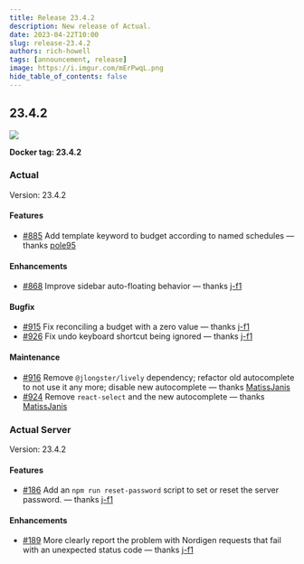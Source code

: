 ```yaml
---
title: Release 23.4.2
description: New release of Actual.
date: 2023-04-22T10:00
slug: release-23.4.2
authors: rich-howell
tags: [announcement, release]
image: https://i.imgur.com/mErPwqL.png
hide_table_of_contents: false
---
```


## 23.4.2

![](../img/blog/23.4.2.png)

**Docker tag: 23.4.2**

### Actual

Version: 23.4.2

#### Features

- [#885](https://github.com/actualbudget/actual/pull/885) Add template keyword to budget according to named schedules — thanks [pole95]

#### Enhancements

- [#868](https://github.com/actualbudget/actual/pull/868) Improve sidebar auto-floating behavior — thanks [j-f1]

#### Bugfix

- [#915](https://github.com/actualbudget/actual/pull/915) Fix reconciling a budget with a zero value — thanks [j-f1]
- [#926](https://github.com/actualbudget/actual/pull/926) Fix undo keyboard shortcut being ignored — thanks [j-f1]

#### Maintenance

- [#916](https://github.com/actualbudget/actual/pull/916) Remove `@jlongster/lively` dependency; refactor old autocomplete to not use it any more; disable new autocomplete — thanks [MatissJanis]
- [#924](https://github.com/actualbudget/actual/pull/924) Remove `react-select` and the new autocomplete — thanks [MatissJanis]

### Actual Server

Version: 23.4.2

#### Features

- [#186](https://github.com/actualbudget/actual-server/pull/186) Add an `npm run reset-password` script to set or reset the server password. — thanks [j-f1]

#### Enhancements

- [#189](https://github.com/actualbudget/actual-server/pull/189) More clearly report the problem with Nordigen requests that fail with an unexpected status code — thanks [j-f1]

[7brend7]: https://github.com/7brend7
[aaroneiche]: https://github.com/aaroneiche
[aharbis]: https://github.com/aharbis
[ajtrichards]: https://github.com/ajtrichards
[albertogasparin]: https://github.com/albertogasparin
[andremralves]: https://github.com/andremralves
[bdoherty]: https://github.com/bdoherty
[biohzrddd]: https://github.com/biohzrddd
[brtwrst]: https://github.com/brtwrst
[carkom]: https://github.com/carkom
[chylex]: https://github.com/chylex
[ciwchris]: https://github.com/ciwchris
[coliff]: https://github.com/coliff
[eberureon]: https://github.com/eberureon
[ejmurra]: https://github.com/ejmurra
[ezfe]: https://github.com/ezfe
[fry]: https://github.com/fry
[fstybel]: https://github.com/fstybel
[gsumpster]: https://github.com/gsumpster
[heilerich]: https://github.com/heilerich
[henrikmaa]: https://github.com/henrikmaa
[intiplink]: https://github.com/intiplink
[iurynogueira]: https://github.com/iurynogueira
[j-f1]: https://github.com/j-f1
[Jackenmen]: https://github.com/Jackenmen
[jamesmortensen]: https://github.com/jamesmortensen
[JazzaG]: https://github.com/JazzaG
[jlongster]: https://github.com/jlongster
[jlsjonas]: https://github.com/jlsjonas
[jonezy35]: https://github.com/jonezy35
[Kk-ships]: https://github.com/Kk-ships
[Kovah]: https://github.com/Kovah
[ldotlopez]: https://github.com/ldotlopez
[m3nu]: https://github.com/m3nu
[manuelcanepa]: https://github.com/manuelcanepa
[MatissJanis]: https://github.com/MatissJanis
[Miodec]: https://github.com/Miodec
[mnsrv]: https://github.com/mnsrv
[modrzew]: https://github.com/modrzew
[n1thun]: https://github.com/n1thun
[ostat]: https://github.com/ostat
[PartyLich]: https://github.com/PartyLich
[pmamberti]: https://github.com/pmamberti
[pole95]: https://github.com/pole95
[rianmcguire]: https://github.com/rianmcguire
[rich-howell]: https://github.com/rich-howell
[rickdoesdev]: https://github.com/rickdoesdev
[S3B4S]: https://github.com/S3B4S
[shall0pass]: https://github.com/shall0pass
[Shazib]: https://github.com/Shazib
[Silvenga]: https://github.com/Silvenga
[sinistersnare]: https://github.com/sinistersnare
[sudoCerb]: https://github.com/sudoCerb
[suryaatevellore]: https://github.com/suryaatevellore
[TheTrueCaligari]: https://github.com/TheTrueCaligari
[TomAFrench]: https://github.com/TomAFrench
[trevdor]: https://github.com/trevdor
[UnexomWid]: https://github.com/UnexomWid
[venkata-krishnas]: https://github.com/venkata-krishnas
[vincentscode]: https://github.com/vincentscode
[waseem-h]: https://github.com/waseem-h
[winklevos]: https://github.com/winklevos
[wmertens]: https://github.com/wmertens
[youngcw]: https://github.com/youngcw

